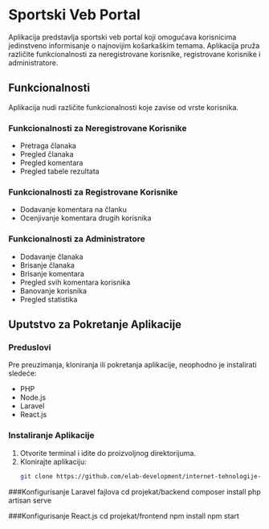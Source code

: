 # Sportski Veb Portal

Aplikacija predstavlja sportski veb portal koji omogućava korisnicima jedinstveno informisanje o najnovijim košarkaškim temama. Aplikacija pruža različite funkcionalnosti za neregistrovane korisnike, registrovane korisnike i administratore.

## Funkcionalnosti

Aplikacija nudi različite funkcionalnosti koje zavise od vrste korisnika.

### Funkcionalnosti za Neregistrovane Korisnike

- Pretraga članaka
- Pregled članaka
- Pregled komentara
- Pregled tabele rezultata

### Funkcionalnosti za Registrovane Korisnike

- Dodavanje komentara na članku
- Ocenjivanje komentara drugih korisnika

### Funkcionalnosti za Administratore

- Dodavanje članaka
- Brisanje članaka
- Brisanje komentara
- Pregled svih komentara korisnika
- Banovanje korisnika
- Pregled statistika

## Uputstvo za Pokretanje Aplikacije

### Preduslovi

Pre preuzimanja, kloniranja ili pokretanja aplikacije, neophodno je instalirati sledeće:

- PHP
- Node.js
- Laravel
- React.js

### Instaliranje Aplikacije

1. Otvorite terminal i idite do proizvoljnog direktorijuma.
2. Klonirajte aplikaciju:
   ```bash
   git clone https://github.com/elab-development/internet-tehnologije-projekat-vebportal_2020_0222.git

###Konfigurisanje Laravel fajlova
cd projekat/backend
composer install
php artisan serve

###Konfigurisanje React.js
cd projekat/frontend
npm install 
npm start
